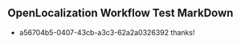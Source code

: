 ## OpenLocalization Workflow Test MarkDown
* a56704b5-0407-43cb-a3c3-62a2a0326392 
thanks!<!--HONumber=Mar16_HO2-->
